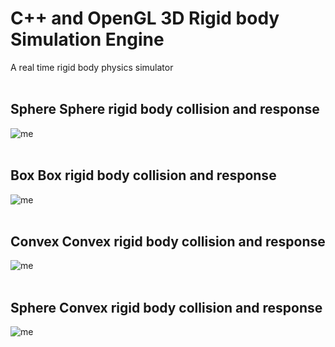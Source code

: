 # C++ and OpenGL 3D Rigid body Simulation Engine

A real time rigid body physics simulator<br/><br/>


## Sphere Sphere rigid body collision and response
![me](https://github.com/AlbertBoll/OpenGL-3D-Rigid-Body-Simulation-Engine/blob/main/gif/rigid%20sphere%20collision.gif)<br/><br/>

## Box Box rigid body collision and response
![me](https://github.com/AlbertBoll/OpenGL-3D-Rigid-Body-Simulation-Engine/blob/main/gif/rigid%20box%20collision.gif)<br/><br/>

## Convex Convex rigid body collision and response
![me](https://github.com/AlbertBoll/OpenGL-3D-Rigid-Body-Simulation-Engine/blob/main/gif/rigid%20convex%20collision.gif)<br/><br/>

## Sphere Convex rigid body collision and response
![me](https://github.com/AlbertBoll/OpenGL-3D-Rigid-Body-Simulation-Engine/blob/main/gif/convex%20sphere%20collision.gif)<br/><br/>


